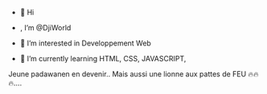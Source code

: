 - 👋 Hi

- , I’m @DjiWorld
- 👀 I’m interested in Developpement Web
- 🌱 I’m currently learning HTML, CSS, JAVASCRIPT, 


Jeune padawanen en devenir..
Mais aussi une lionne aux pattes de FEU 🔥🔥🔥....
